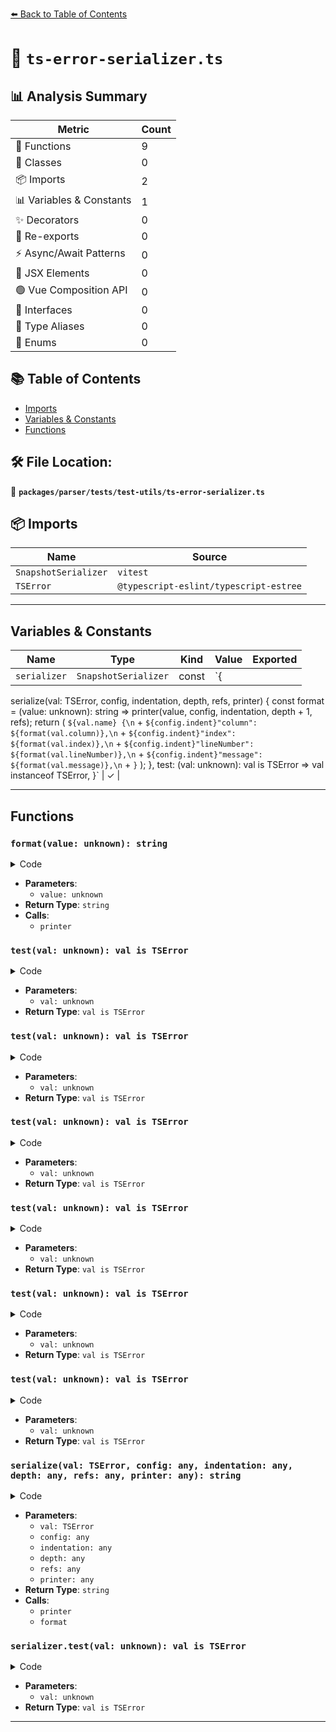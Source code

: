 [⬅️ Back to Table of Contents](../../../../index.md)

# 📄 `ts-error-serializer.ts`

## 📊 Analysis Summary

| Metric | Count |
|--------|-------|
| 🔧 Functions | 9 |
| 🧱 Classes | 0 |
| 📦 Imports | 2 |
| 📊 Variables & Constants | 1 |
| ✨ Decorators | 0 |
| 🔄 Re-exports | 0 |
| ⚡ Async/Await Patterns | 0 |
| 💠 JSX Elements | 0 |
| 🟢 Vue Composition API | 0 |
| 📐 Interfaces | 0 |
| 📑 Type Aliases | 0 |
| 🎯 Enums | 0 |

## 📚 Table of Contents

- [Imports](#imports)
- [Variables & Constants](#variables-constants)
- [Functions](#functions)

## 🛠️ File Location:
📂 **`packages/parser/tests/test-utils/ts-error-serializer.ts`**

## 📦 Imports

| Name | Source |
|------|--------|
| `SnapshotSerializer` | `vitest` |
| `TSError` | `@typescript-eslint/typescript-estree` |


---

## Variables & Constants

| Name | Type | Kind | Value | Exported |
|------|------|------|-------|----------|
| `serializer` | `SnapshotSerializer` | const | `{
  serialize(val: TSError, config, indentation, depth, refs, printer) {
    const format = (value: unknown): string =>
      printer(value, config, indentation, depth + 1, refs);
    return (
      `${val.name} {\n` +
      `${config.indent}"column": ${format(val.column)},\n` +
      `${config.indent}"index": ${format(val.index)},\n` +
      `${config.indent}"lineNumber": ${format(val.lineNumber)},\n` +
      `${config.indent}"message": ${format(val.message)},\n` +
      `}`
    );
  },
  test: (val: unknown): val is TSError => val instanceof TSError,
}` | ✓ |


---

## Functions

### `format(value: unknown): string`

<details><summary>Code</summary>

```ts
(value: unknown): string =>
      printer(value, config, indentation, depth + 1, refs)
```
</details>

- **Parameters**:
  - `value: unknown`
- **Return Type**: `string`
- **Calls**:
  - `printer`
### `test(val: unknown): val is TSError`

<details><summary>Code</summary>

```ts
(val: unknown): val is TSError => val instanceof TSError
```
</details>

- **Parameters**:
  - `val: unknown`
- **Return Type**: `val is TSError`
### `test(val: unknown): val is TSError`

<details><summary>Code</summary>

```ts
(val: unknown): val is TSError => val instanceof TSError
```
</details>

- **Parameters**:
  - `val: unknown`
- **Return Type**: `val is TSError`
### `test(val: unknown): val is TSError`

<details><summary>Code</summary>

```ts
(val: unknown): val is TSError => val instanceof TSError
```
</details>

- **Parameters**:
  - `val: unknown`
- **Return Type**: `val is TSError`
### `test(val: unknown): val is TSError`

<details><summary>Code</summary>

```ts
(val: unknown): val is TSError => val instanceof TSError
```
</details>

- **Parameters**:
  - `val: unknown`
- **Return Type**: `val is TSError`
### `test(val: unknown): val is TSError`

<details><summary>Code</summary>

```ts
(val: unknown): val is TSError => val instanceof TSError
```
</details>

- **Parameters**:
  - `val: unknown`
- **Return Type**: `val is TSError`
### `test(val: unknown): val is TSError`

<details><summary>Code</summary>

```ts
(val: unknown): val is TSError => val instanceof TSError
```
</details>

- **Parameters**:
  - `val: unknown`
- **Return Type**: `val is TSError`
### `serialize(val: TSError, config: any, indentation: any, depth: any, refs: any, printer: any): string`

<details><summary>Code</summary>

```ts
serialize(val: TSError, config, indentation, depth, refs, printer) {
    const format = (value: unknown): string =>
      printer(value, config, indentation, depth + 1, refs);
    return (
      `${val.name} {\n` +
      `${config.indent}"column": ${format(val.column)},\n` +
      `${config.indent}"index": ${format(val.index)},\n` +
      `${config.indent}"lineNumber": ${format(val.lineNumber)},\n` +
      `${config.indent}"message": ${format(val.message)},\n` +
      `}`
    );
  }
```
</details>

- **Parameters**:
  - `val: TSError`
  - `config: any`
  - `indentation: any`
  - `depth: any`
  - `refs: any`
  - `printer: any`
- **Return Type**: `string`
- **Calls**:
  - `printer`
  - `format`
### `serializer.test(val: unknown): val is TSError`

<details><summary>Code</summary>

```ts
(val: unknown): val is TSError => val instanceof TSError
```
</details>

- **Parameters**:
  - `val: unknown`
- **Return Type**: `val is TSError`

---